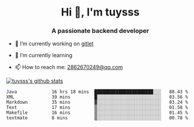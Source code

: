 <h1 align="center">Hi 👋, I'm tuysss</h1>
<h3 align="center">A passionate backend developer </h3>

- 🔭 I’m currently working on [gitlet](https://github.com/tuysss/cs61b-sp21)

- 🌱 I’m currently learning 
    
- 📫 How to reach me: 2862670249@qq.com

[![tuysss's github stats](https://github-readme-stats.vercel.app/api?username=tuysss)](https://github.com/tuysss/github-readme-stats)

<!--START_SECTION:waka-->

```text
Java             16 hrs 18 mins  ██████████████████████░░░   88.43 %
XML              39 mins         █░░░░░░░░░░░░░░░░░░░░░░░░   03.56 %
Markdown         35 mins         ▓░░░░░░░░░░░░░░░░░░░░░░░░   03.24 %
Text             17 mins         ▒░░░░░░░░░░░░░░░░░░░░░░░░   01.58 %
Makefile         16 mins         ▒░░░░░░░░░░░░░░░░░░░░░░░░   01.45 %
textmate         8 mins          ▒░░░░░░░░░░░░░░░░░░░░░░░░   00.78 %
```

<!--END_SECTION:waka-->
